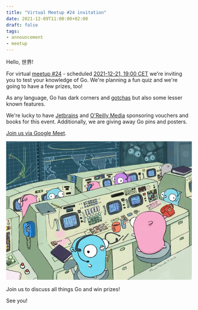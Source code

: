 ```yaml
---
title: "Virtual Meetup #24 invitation"
date: 2021-12-09T11:00:00+02:00
draft: false
tags:
- announcement
- meetup
---
```


Hello, 世界!

For virtual [meetup #24](https://www.meetup.com/Leipzig-Golang/events/277710643/) - scheduled
[2021-12-21, 19:00 CET](https://www.meetup.com/Leipzig-Golang/events/277710643/) we're inviting
you to test your knowledge of Go. We're planning a fun quiz and we're going
to have a few prizes, too!

As any language, Go has dark corners and
[gotchas](https://github.com/golang-leipzig/gotchas) but also some lesser known
features.

We're lucky to have [Jetbrains](https://www.jetbrains.com/) and [O'Reilly
Media](https://www.oreilly.com/) sponsoring vouchers and books for this event.
Additionally, we are giving away Go pins and posters.

[Join us via Google Meet](https://meet.google.com/ous-mtys-wsx).

![](/images/gopher10th-small-50.jpg)

Join us to discuss all things Go and win prizes!

See you!


<!--

TODO: outreach.

https://www.linkedin.com/posts/martin-czygan-58348842_security-golang-leipzig-activity-6858703511115358208-gGa4
https://twitter.com/cvvfj/status/1452982081198362635

-->
